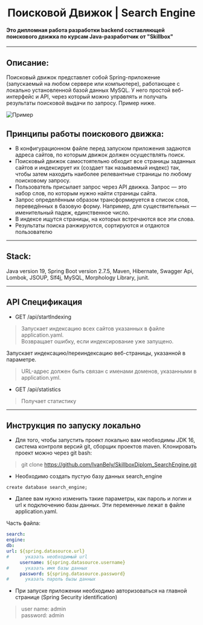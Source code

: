 # <h1 align="center">Поисковой Движок | Search Engine</h1>
#### Это дипломная работа разработки backend составляющей поискового движка по курсам Java-разработчик от "Skillbox"
***
## Описание:
Поисковый движок представлет собой Spring-приложение (запускаемый на любом сервере или компьютере), работающее с локально установленной базой данных MySQL. У него простой веб-интерфейс и API, через который можно управлять и получать результаты поисковой выдачи по запросу. Пример ниже.

![Пример](https://github.com/IvanBely/SkillboxDiplom_SearchEngine/blob/master/Readme.png)

## Принципы работы поискового движка:
* В конфигурационном файле перед запуском приложения задаются адреса сайтов, по которым движок должен осуществлять поиск.
* Поисковый движок самостоятельно обходит все страницы заданных сайтов и индексирует их (создает так называемый индекс) так, чтобы затем находить наиболее релевантные страницы по любому поисковому запросу.
* Пользователь присылает запрос через API движка. Запрос — это набор слов, по которым нужно найти страницы сайта.
* Запрос определённым образом трансформируется в список слов, переведённых в базовую форму. Например, для существительных — именительный падеж, единственное число.
* В индексе ищутся страницы, на которых встречаются все эти слова.
* Результаты поиска ранжируются, сортируются и отдаются пользователю

***

## Stack:
Java version 19, Spring Boot version 2.7.5, Maven, Hibernate, Swagger Api, Lombok, JSOUP, Slf4j, MySQL, Morphology Library, junit.

***

## API Спецификация

* GET /api/startIndexing

> Запускает индексацию всех сайтов указанных в файле application.yaml. <br>
> Возвращает ошибку, если индексирование уже запущено.

Запускает индексацию/переиндексацию веб-страницы, указанной в параметре.
> URL-адрес должен быть связан с именами доменов, указанными в application.yml.

* GET /api/statistics
> Получает статистику

***

## Инструкция по запуску локально
* Для того, чтобы запустить проект локально вам необходимы JDK 16, система контроля версий git, сборщик проектов maven.
Клонировать проект можно через git bash:
> git clone https://github.com/IvanBely/SkillboxDiplom_SearchEngine.git
* Необходимо создать пустую базу данных search_engine
``` roomsql
create database search_engine;
 ```
* Далее вам нужно изменить такие параметры, как пароль и логин и url к подключению базы данных. Эти переменные лежат в файле application.yaml.

Часть файла:
 ``` yaml
search:
engine:
db:
url: ${spring.datasource.url}
#      указать необходимый url
      username: ${spring.datasource.username}
#      указать имя базы данных
      password: ${spring.datasource.password}
#      указать пароль бызы данных
``` 
* При запуске приложении необходимо авторизоваться на главной странице (Spring Security identification)<br>
> user name: admin <br>
  password: admin
